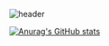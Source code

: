 ![header](https://capsule-render.vercel.app/api?type=wave&color=auto&height=300&section=header&text=capsule%20render&fontSize=90)

[![Anurag's GitHub stats](https://github-readme-stats.vercel.app/api?username=eunkyunghyun&theme=react&show_icons=true)](https://github.com/anuraghazra/github-readme-stats)
